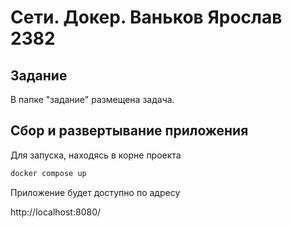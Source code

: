 # Сети. Докер. Ваньков Ярослав 2382

## Задание

В папке "задание" размещена задача.

## Сбор и развертывание приложения

Для запуска, находясь в корне проекта

```bash
docker compose up
```

Приложение будет доступно по адресу

http://localhost:8080/

